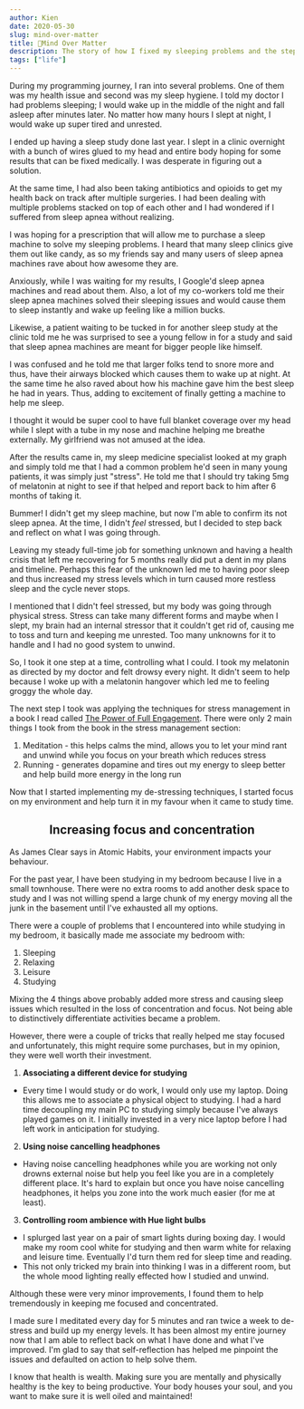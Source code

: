 ```yaml
---
author: Kien
date: 2020-05-30
slug: mind-over-matter
title: 🧠Mind Over Matter
description: The story of how I fixed my sleeping problems and the steps I took to optimize for study, leisure, and sleep in my small bedroom. The things that worked for me throughout my journey in programming.
tags: ["life"]
---
```


During my programming journey, I ran into several problems. One of them was my health issue and second was my sleep hygiene. I told my doctor I had problems sleeping; I would wake up in the middle of the night and fall asleep after minutes later. No matter how many hours I slept at night, I would wake up super tired and unrested.

I ended up having a sleep study done last year. I slept in a clinic overnight with a bunch of wires glued to my head and entire body hoping for some results that can be fixed medically. I was desperate in figuring out a solution.

At the same time, I had also been taking antibiotics and opioids to get my health back on track after multiple surgeries. I had been dealing with multiple problems stacked on top of each other and I had wondered if I suffered from sleep apnea without realizing.

I was hoping for a prescription that will allow me to purchase a sleep machine to solve my sleeping problems. I heard that many sleep clinics give them out like candy, as so my friends say and many users of sleep apnea machines rave about how awesome they are.

Anxiously, while I was waiting for my results, I Google'd sleep apnea machines and read about them. Also, a lot of my co-workers told me their sleep apnea machines solved their sleeping issues and would cause them to sleep instantly and wake up feeling like a million bucks.

Likewise, a patient waiting to be tucked in for another sleep study at the clinic told me he was surprised to see a young fellow in for a study and said that sleep apnea machines are meant for bigger people like himself.

I was confused and he told me that larger folks tend to snore more and thus, have their airways blocked which causes them to wake up at night. At the same time he also raved about how his machine gave him the best sleep he had in years. Thus, adding to excitement of finally getting a machine to help me sleep.

I thought it would be super cool to have full blanket coverage over my head while I slept with a tube in my nose and machine helping me breathe externally. My girlfriend was not amused at the idea.

After the results came in, my sleep medicine specialist looked at my graph and simply told me that I had a common problem he'd seen in many young patients, it was simply just "stress". He told me that I should try taking 5mg of melatonin at night to see if that helped and report back to him after 6 months of taking it.

Bummer! I didn't get my sleep machine, but now I'm able to confirm its not sleep apnea. At the time, I didn't _feel_ stressed, but I decided to step back and reflect on what I was going through.

Leaving my steady full-time job for something unknown and having a health crisis that left me recovering for 5 months really did put a dent in my plans and timeline. Perhaps this fear of the unknown led me to having poor sleep and thus increased my stress levels which in turn caused more restless sleep and the cycle never stops.

I mentioned that I didn't feel stressed, but my body was going through physical stress. Stress can take many different forms and maybe when I slept, my brain had an internal stressor that it couldn't get rid of, causing me to toss and turn and keeping me unrested. Too many unknowns for it to handle and I had no good system to unwind.

So, I took it one step at a time, controlling what I could. I took my melatonin as directed by my doctor and felt drowsy every night. It didn't seem to help because I woke up with a melatonin hangover which led me to feeling groggy the whole day.

The next step I took was applying the techniques for stress management in a book I read called [The Power of Full Engagement](/008-managing-energy/). There were only 2 main things I took from the book in the stress management section:

1. Meditation - this helps calms the mind, allows you to let your mind rant and unwind while you focus on your breath which reduces stress
2. Running - generates dopamine and tires out my energy to sleep better and help build more energy in the long run

Now that I started implementing my de-stressing techniques, I started focus on my environment and help turn it in my favour when it came to study time.

## <center>Increasing focus and concentration</center>

As James Clear says in Atomic Habits, your environment impacts your behaviour.

For the past year, I have been studying in my bedroom because I live in a small townhouse. There were no extra rooms to add another desk space to study and I was not willing spend a large chunk of my energy moving all the junk in the basement until I've exhausted all my options.

There were a couple of problems that I encountered into while studying in my bedroom, it basically made me associate my bedroom with:

1. Sleeping
2. Relaxing
3. Leisure
4. Studying

Mixing the 4 things above probably added more stress and causing sleep issues which resulted in the loss of concentration and focus. Not being able to distinctively differentiate activities became a problem.

However, there were a couple of tricks that really helped me stay focused and unfortunately, this might require some purchases, but in my opinion, they were well worth their investment.

1. <strong>Associating a different device for studying</strong>

- Every time I would study or do work, I would only use my laptop. Doing this allows me to associate a physical object to studying. I had a hard time decoupling my main PC to studying simply because I've always played games on it. I initially invested in a very nice laptop before I had left work in anticipation for studying.

2. <strong>Using noise cancelling headphones</strong>

- Having noise cancelling headphones while you are working not only drowns external noise but help you feel like you are in a completely different place. It's hard to explain but once you have noise cancelling headphones, it helps you zone into the work much easier (for me at least).

3. <strong>Controlling room ambience with Hue light bulbs</strong>

- I splurged last year on a pair of smart lights during boxing day. I would make my room cool white for studying and then warm white for relaxing and leisure time. Eventually I'd turn them red for sleep time and reading.
- This not only tricked my brain into thinking I was in a different room, but the whole mood lighting really effected how I studied and unwind.

Although these were very minor improvements, I found them to help tremendously in keeping me focused and concentrated.

I made sure I meditated every day for 5 minutes and ran twice a week to de-stress and build up my energy levels. It has been almost my entire journey now that I am able to reflect back on what I have done and what I've improved. I'm glad to say that self-reflection has helped me pinpoint the issues and defaulted on action to help solve them.

I know that health is wealth. Making sure you are mentally and physically healthy is the key to being productive. Your body houses your soul, and you want to make sure it is well oiled and maintained!
